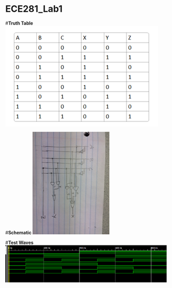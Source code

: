 ECE281_Lab1
===========


#**Truth Table**
![alt text](https://github.com/JohnTerragnoli/ECE281_Lab1/blob/master/Truth%20Table.PNG "Truth Table")


#**Schematic**
![alt text](https://github.com/JohnTerragnoli/ECE281_Lab1/blob/master/Terragnoli%20Schematic.JPG "Logic Circuit")

#**Test Waves**
![alt text](https://github.com/JohnTerragnoli/ECE281_Lab1/blob/master/Prelab%20waves.PNG "Text Waves")
